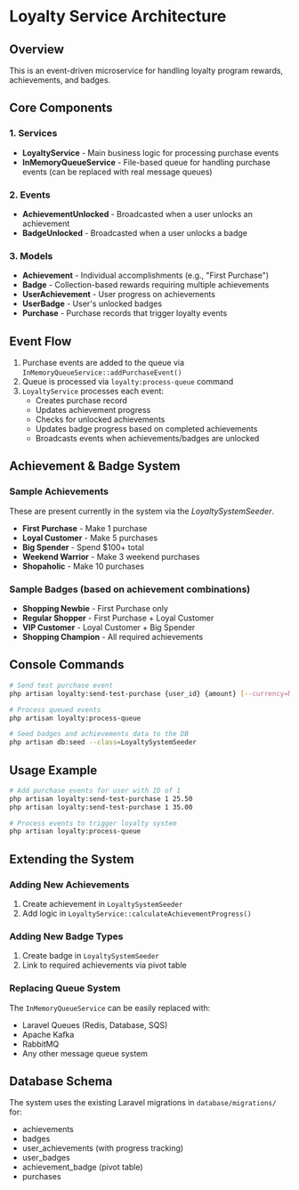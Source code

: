 # Loyalty Service Architecture

## Overview

This is an event-driven microservice for handling loyalty program rewards, achievements, and badges.

## Core Components

### 1. Services

- **LoyaltyService** - Main business logic for processing purchase events
- **InMemoryQueueService** - File-based queue for handling purchase events (can be replaced with real message queues)

### 2. Events

- **AchievementUnlocked** - Broadcasted when a user unlocks an achievement
- **BadgeUnlocked** - Broadcasted when a user unlocks a badge

### 3. Models

- **Achievement** - Individual accomplishments (e.g., "First Purchase")
- **Badge** - Collection-based rewards requiring multiple achievements
- **UserAchievement** - User progress on achievements
- **UserBadge** - User's unlocked badges
- **Purchase** - Purchase records that trigger loyalty events

## Event Flow

1. Purchase events are added to the queue via `InMemoryQueueService::addPurchaseEvent()`
2. Queue is processed via `loyalty:process-queue` command
3. `LoyaltyService` processes each event:
   - Creates purchase record
   - Updates achievement progress
   - Checks for unlocked achievements
   - Updates badge progress based on completed achievements
   - Broadcasts events when achievements/badges are unlocked

## Achievement & Badge System

### Sample Achievements

These are present currently in the system via the *LoyaltySystemSeeder*.

- **First Purchase** - Make 1 purchase
- **Loyal Customer** - Make 5 purchases  
- **Big Spender** - Spend $100+ total
- **Weekend Warrior** - Make 3 weekend purchases
- **Shopaholic** - Make 10 purchases

### Sample Badges (based on achievement combinations)

- **Shopping Newbie** - First Purchase only
- **Regular Shopper** - First Purchase + Loyal Customer
- **VIP Customer** - Loyal Customer + Big Spender  
- **Shopping Champion** - All required achievements

## Console Commands

```bash
# Send test purchase event
php artisan loyalty:send-test-purchase {user_id} {amount} [--currency=NGN] [--method=credit_card]

# Process queued events
php artisan loyalty:process-queue

# Seed badges and achievements data to the DB
php artisan db:seed --class=LoyaltySystemSeeder
```

## Usage Example

```bash
# Add purchase events for user with ID of 1
php artisan loyalty:send-test-purchase 1 25.50
php artisan loyalty:send-test-purchase 1 35.00

# Process events to trigger loyalty system
php artisan loyalty:process-queue
```

## Extending the System

### Adding New Achievements

1. Create achievement in `LoyaltySystemSeeder`
2. Add logic in `LoyaltyService::calculateAchievementProgress()`

### Adding New Badge Types

1. Create badge in `LoyaltySystemSeeder`
2. Link to required achievements via pivot table

### Replacing Queue System

The `InMemoryQueueService` can be easily replaced with:

- Laravel Queues (Redis, Database, SQS)
- Apache Kafka
- RabbitMQ
- Any other message queue system

## Database Schema

The system uses the existing Laravel migrations in `database/migrations/` for:

- achievements
- badges  
- user_achievements (with progress tracking)
- user_badges
- achievement_badge (pivot table)
- purchases
